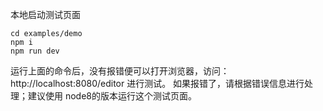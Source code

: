 本地启动测试页面
```shell
cd examples/demo
npm i
npm run dev
```
运行上面的命令后，没有报错便可以打开浏览器，访问：http://localhost:8080/editor 进行测试。
如果报错了，请根据错误信息进行处理；建议使用 node8的版本运行这个测试页面。